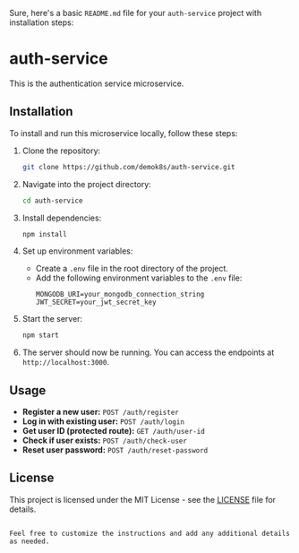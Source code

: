 Sure, here's a basic `README.md` file for your `auth-service` project with installation steps:


# auth-service

This is the authentication service microservice.

## Installation

To install and run this microservice locally, follow these steps:

1. Clone the repository:
   ```bash
   git clone https://github.com/demok8s/auth-service.git
   ```

2. Navigate into the project directory:
   ```bash
   cd auth-service
   ```

3. Install dependencies:
   ```bash
   npm install
   ```

4. Set up environment variables:
   - Create a `.env` file in the root directory of the project.
   - Add the following environment variables to the `.env` file:
     ```plaintext
     MONGODB_URI=your_mongodb_connection_string
     JWT_SECRET=your_jwt_secret_key
     ```

5. Start the server:
   ```bash
   npm start
   ```

6. The server should now be running. You can access the endpoints at `http://localhost:3000`.

## Usage

- **Register a new user:** `POST /auth/register`
- **Log in with existing user:** `POST /auth/login`
- **Get user ID (protected route):** `GET /auth/user-id`
- **Check if user exists:** `POST /auth/check-user`
- **Reset user password:** `POST /auth/reset-password`

## License

This project is licensed under the MIT License - see the [LICENSE](LICENSE) file for details.
```

Feel free to customize the instructions and add any additional details as needed.